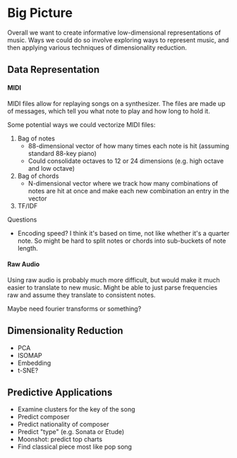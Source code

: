 # Big Picture

Overall we want to create informative low-dimensional representations of music.
Ways we could do so involve exploring ways to represent music, and then applying various techniques of dimensionality reduction.

## Data Representation

#### MIDI

MIDI files allow for replaying songs on a synthesizer.
The files are made up of messages, which tell you what note to play and how long to hold it.

Some potential ways we could vectorize MIDI files:
1. Bag of notes
    - 88-dimensional vector of how many times each note is hit (assuming standard 88-key piano)
    - Could consolidate octaves to 12 or 24 dimensions (e.g. high octave and low octave)
2. Bag of chords
    - N-dimensional vector where we track how many combinations of notes are hit at once and make each new combination an entry in the vector
3. TF/IDF

Questions
- Encoding speed? I think it's based on time, not like whether it's a quarter note. So might be hard to split notes or chords into sub-buckets of note length.

#### Raw Audio

Using raw audio is probably much more difficult, but would make it much easier to translate to new music.
Might be able to just parse frequencies raw and assume they translate to consistent notes.

Maybe need fourier transforms or something?

## Dimensionality Reduction

- PCA
- ISOMAP
- Embedding
- t-SNE?

## Predictive Applications

- Examine clusters for the key of the song
- Predict composer
- Predict nationality of composer
- Predict "type" (e.g. Sonata or Etude)
- Moonshot: predict top charts
- Find classical piece most like pop song
